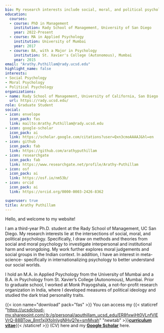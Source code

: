 ```yaml
---
bio: My research interests include social, moral, and political psychology. 
education:
  courses:
  - course: PhD in Management
    institution: Rady School of Management, University of San Diego
    year: 2022-Present
  - course: MA in Applied Psychology
    institution: University of Mumbai
    year: 2017
  - course: BA, with a Major in Psychology 
    institution: St. Xavier's College (Autonomous), Mumbai
    year: 2015
email: "Arathy.Puthillam@rady.ucsd.edu"
highlight_name: false
interests:
- Social Psychology
- Moral Psychology
- Political Psychology
organizations:
- name: Rady School of Management, University of California, San Diego
  url: https://rady.ucsd.edu/
role: Graduate Student
social:
- icon: envelope
  icon_pack: fas
  link: mailto:Arathy.Puthillam@rady.ucsd.edu
- icon: google-scholar
  icon_pack: ai
  link: https://scholar.google.com/citations?user=Qxn3cmoAAAAJ&hl=en
- icon: github
  icon_pack: fab
  link: https://github.com/arathyputhillam
- icon: researchgate
  icon_pack: fab
  link: https://www.researchgate.net/profile/Arathy-Puthillam
- icon: osf
  icon_pack: ai
  link: https://osf.io/nm53b/
- icon: orcid
  icon_pack: ai
  link: https://orcid.org/0000-0003-2426-8362

superuser: true
title: Arathy Puthillam
---
```


Hello, and welcome to my website! 

I am a third-year Ph.D. student at the Rady School of Management, UC San Diego. My research interests lie at the intersections of social, moral, and political psychology. Specifically, I draw on methods and theories from social and moral psychology to investigate interpersonal and institutional harm and wrongdoing. My work further explores moral judgements and social groups in the Indian context. In addition, I have an interest in meta-science- specifically in internationalizing psychology to better understand our social worlds. 

I hold an M.A. in Applied Psychology from the University of Mumbai and a B.A. in Psychology from St. Xavier’s College (Autonomous), Mumbai. Prior to graduate school, I worked at Monk Prayogshala, a not-for-profit research organization in India, where I developed measures of political ideology and studied the dark triad personality traits.


{{< icon name="download" pack="fas" >}} You can access my {{< staticref "https://ucsdcloud-my.sharepoint.com/:b:/g/personal/aputhillam_ucsd_edu/ER8fxwjHt0VLnfVlEVrQ-88BTow_8mt1xjXfoInIygNHvQ?e=smMvah" "newtab" >}}<u><b>curriculum vitae</u></b>{{< /staticref >}} (CV) here and my <u><b> [Google Scholar](https://scholar.google.com/citations?user=Qxn3cmoAAAAJ&hl=en)</u></b> here.
